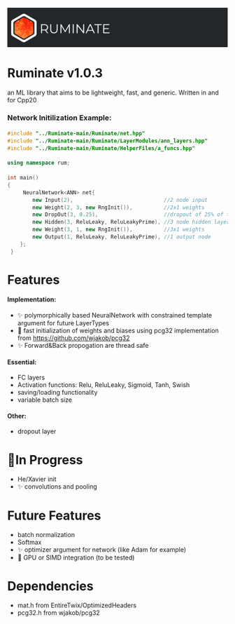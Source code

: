 ![Ruminate Logo](https://github.com/EntireTwix/Ruminate/blob/main/Banner.png)
# Ruminate v1.0.3
an ML library that aims to be lightweight, fast, and generic. Written in and for Cpp20

### Network Initilization Example:
```cpp
#include "../Ruminate-main/Ruminate/net.hpp"
#include "../Ruminate-main/Ruminate/LayerModules/ann_layers.hpp"
#include "../Ruminate-main/Ruminate/HelperFiles/a_funcs.hpp"

using namespace rum;

int main()
{
     NeuralNetwork<ANN> net{
        new Input(2),                             //2 node input
        new Weight(2, 3, new RngInit()),          //2x1 weights
        new DropOut(3, 0.25),                     //dropout of 25% of the input
        new Hidden(3, ReluLeaky, ReluLeakyPrime), //3 node hidden layer
        new Weight(3, 1, new RngInit()),          //3x1 weights
        new Output(1, ReluLeaky, ReluLeakyPrime), //1 output node
    };
 }
 ```

# Features
#### Implementation:
* :sparkles: polymorphically based NeuralNetwork with constrained template argument for future LayerTypes
* :racehorse: fast initialization of weights and biases using pcg32 implementation from https://github.com/wjakob/pcg32
* :sparkles: Forward&Back propogation are thread safe
#### Essential:
* FC layers
* Activation functions: Relu, ReluLeaky, Sigmoid, Tanh, Swish
* saving/loading functionality
* variable batch size
#### Other:
* dropout layer

# :construction:In Progress
* He/Xavier init
* :sparkles: convolutions and pooling

# Future Features
* batch normalization
* Softmax
* :sparkles: optimizer argument for network (like Adam for example)
* :racehorse: GPU or SIMD integration (to be tested)

# Dependencies
* mat.h    from EntireTwix/OptimizedHeaders
* pcg32.h  from wjakob/pcg32
